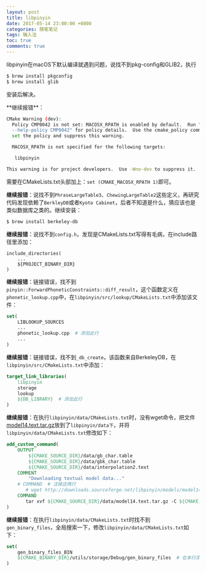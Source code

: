 ```yaml
---
layout: post
title: libpinyin
date: 2017-05-14 23:00:00 +0800
categories: 随笔笔记
tags: 输入法
toc: true
comments: true
---
```

libpinyin在macOS下默认编译就遇到问题，说找不到pkg-config和GLIB2，执行
``` bash
$ brew install pkgconfig
$ brew install glib
```
安装后解决。
<!-- more -->**继续报错**：
``` bash
CMake Warning (dev):
  Policy CMP0042 is not set: MACOSX_RPATH is enabled by default.  Run "cmake
  --help-policy CMP0042" for policy details.  Use the cmake_policy command to
  set the policy and suppress this warning.

  MACOSX_RPATH is not specified for the following targets:

   libpinyin

This warning is for project developers.  Use -Wno-dev to suppress it.
```
需要在CMakeLists.txt头部加上：`set (CMAKE_MACOSX_RPATH 1)`即可。

**继续报错**：说找不到`PhraseLargeTable3`、`ChewingLargeTable2`这些定义，再研究代码发现依赖了`BerkleyDB`或者`Kyoto Cabinet`，后者不知道是什么，猜应该也是类似数据库之类的。继续安装：
``` bash
$ brew install berkeley-db
```

**继续报错**：说找不到`config.h`，发现是CMakeLists.txt写得有毛病，在include路径里添加：
``` cmakelist
include_directories(
    ...
    ${PROJECT_BINARY_DIR}
)
```

**继续报错**：链接错误，找不到`pinyin::ForwardPhoneticConstraints::diff_result`，这个函数定义在`phonetic_lookup.cpp`中，在`libpinyin/src/lookup/CMakeLists.txt`中添加该文件：
``` cmake
set(
    LIBLOOKUP_SOURCES
    ...
    phonetic_lookup.cpp  # 添加此行
    ...
)
```

**继续报错**：链接错误，找不到`_db_create`，该函数来自BerkeleyDB，在`libpinyin/src/CMakeLists.txt`中添加：
``` cmake
target_link_libraries(
    libpinyin
    storage
    lookup
    ${DB_LIBRARY}  # 添加此行
)
```

**继续报错**：在执行`libpinyin/data/CMakeLists.txt`时，没有wget命令，把文件[model14.text.tar.gz](http://downloads.sourceforge.net/libpinyin/models/model14.text.tar.gz)放到了`libpinyin/data下`，并将`libpinyin/data/CMakeLists.txt`修改如下：
``` cmake
add_custom_command(
    OUTPUT
        ${CMAKE_SOURCE_DIR}/data/gb_char.table
        ${CMAKE_SOURCE_DIR}/data/gbk_char.table
        ${CMAKE_SOURCE_DIR}/data/interpolation2.text
    COMMENT
        "Downloading textual model data..."
    # COMMAND  # 注掉这两行
       # wget http://downloads.sourceforge.net/libpinyin/models/model14.text.tar.gz
    COMMAND
       tar xvf ${CMAKE_SOURCE_DIR}/data/model14.text.tar.gz -C ${CMAKE_SOURCE_DIR}/data    # 修改这一行
)
```

**继续报错**：在执行`libpinyin/data/CMakeLists.txt`时找不到`gen_binary_files`，全局搜索一下，修改`libpinyin/data/CMakeLists.txt`如下：
``` cmake
set(
    gen_binary_files_BIN
    ${CMAKE_BINARY_DIR}/utils/storage/Debug/gen_binary_files  # 在本行添加Debug部分
)
```